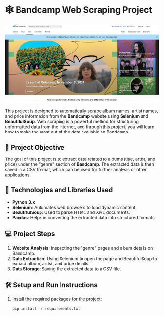 # 🕸️ Bandcamp Web Scraping Project

![Bandcamp Screenshot](https://github.com/Fatma-Nur-Azman/Web-Scraping/blob/main/bandcamp.com/Bandcamp.jpeg)

This project is designed to automatically scrape album names, artist names, and price information from the **Bandcamp** website using **Selenium** and **BeautifulSoup**. Web scraping is a powerful method for structuring unformatted data from the internet, and through this project, you will learn how to make the most out of the data available on Bandcamp.

## 🚀 Project Objective
The goal of this project is to extract data related to albums (title, artist, and price) under the "genre" section of **Bandcamp**. The extracted data is then saved in a CSV format, which can be used for further analysis or other applications.

## 🔧 Technologies and Libraries Used
- **Python 3.x**
- **Selenium**: Automates web browsers to load dynamic content.
- **BeautifulSoup**: Used to parse HTML and XML documents.
- **Pandas**: Helps in converting the extracted data into structured formats.

## 💻 Project Steps
1. **Website Analysis**: Inspecting the "genre" pages and album details on Bandcamp.
2. **Data Extraction**: Using Selenium to open the page and BeautifulSoup to extract album, artist, and price details.
3. **Data Storage**: Saving the extracted data to a CSV file.

## 🛠 Setup and Run Instructions
1. Install the required packages for the project:
   ```bash
   pip install -r requirements.txt
